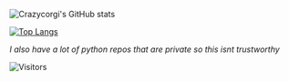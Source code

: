 ![Crazycorgi's GitHub stats](https://github-readme-stats.vercel.app/api?username=Crazycorgi&theme=darcula&show_icons=true)

[![Top Langs](https://github-readme-stats.vercel.app/api/top-langs/?username=Crazycorgi&theme=darcula)](https://github.com/anuraghazra/github-readme-stats)

*I also have a lot of python repos that are private so this isnt trustworthy*

![Visitors](https://visitor-badge.laobi.icu/badge?page_id=Crazycorgi.Crazycorgi)
